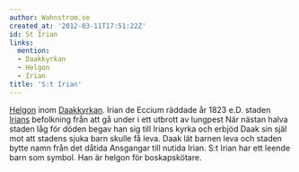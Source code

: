```yaml
---
author: Wahnstrom.se
created_at: '2012-03-11T17:51:22Z'
id: St Irian
links:
  mention:
  - Daakkyrkan
  - Helgon
  - Irian
title: 'S:t Irian'
---
```


[Helgon] inom [Daakkyrkan]. Irian de Eccium räddade år 1823 e.D. staden [Irians] befolkning från att
gå under i ett utbrott av lungpest När nästan halva staden låg för döden begav han sig till Irians
kyrka och erbjöd Daak sin själ mot att stadens sjuka barn skulle få leva. Daak lät barnen leva och
staden bytte namn från det dåtida Ansgangar till nutida Irian. S:t Irian har ett leende barn som
symbol. Han är helgon för boskapskötare.

  [Helgon]: Helgon
  [Daakkyrkan]: Daakkyrkan
  [Irians]: Irian